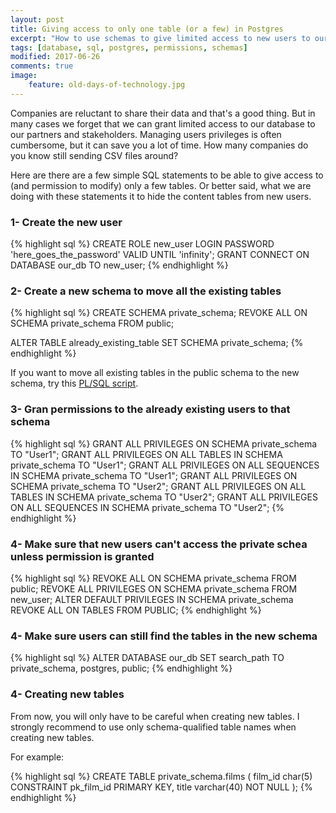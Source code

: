 ```yaml
---
layout: post
title: Giving access to only one table (or a few) in Postgres
excerpt: "How to use schemas to give limited access to new users to our Postgres database"
tags: [database, sql, postgres, permissions, schemas]
modified: 2017-06-26
comments: true
image:
    feature: old-days-of-technology.jpg
---
```


Companies are reluctant to share their data and that's a good thing.
But in many cases we forget that we can grant limited access to our database to our partners and stakeholders.
Managing users privileges is often cumbersome, but it can save you a lot of time.
How many companies do you know still sending CSV files around?


Here are there are a few simple SQL statements to be able to give access to (and permission to modify) only a few tables.
Or better said, what we are doing with these statements it to hide the content tables from new users.


### 1- Create the new user

{% highlight sql %}
CREATE ROLE new_user LOGIN PASSWORD 'here_goes_the_password' VALID UNTIL 'infinity';
GRANT CONNECT ON DATABASE our_db TO new_user;
{% endhighlight %}


### 2- Create a new schema to move all the existing tables

{% highlight sql %}
CREATE SCHEMA private_schema;
REVOKE ALL ON SCHEMA private_schema FROM public;

ALTER TABLE already_existing_table SET SCHEMA private_schema;
{% endhighlight %}

If you want to move all existing tables in the public schema to the new schema, try this [PL/SQL script](https://stackoverflow.com/a/10224326/337746).

### 3- Gran permissions to the already existing users to that schema

{% highlight sql %}
GRANT ALL PRIVILEGES ON                  SCHEMA private_schema TO "User1";
GRANT ALL PRIVILEGES ON ALL TABLES    IN SCHEMA private_schema TO "User1";
GRANT ALL PRIVILEGES ON ALL SEQUENCES IN SCHEMA private_schema TO "User1";
GRANT ALL PRIVILEGES ON                  SCHEMA private_schema TO "User2";
GRANT ALL PRIVILEGES ON ALL TABLES    IN SCHEMA private_schema TO "User2";
GRANT ALL PRIVILEGES ON ALL SEQUENCES IN SCHEMA private_schema TO "User2";
{% endhighlight %}


### 4- Make sure that new users can't access the private schea unless permission is granted


{% highlight sql %}
REVOKE ALL ON SCHEMA private_schema FROM public;
REVOKE ALL PRIVILEGES ON SCHEMA private_schema FROM new_user;
ALTER DEFAULT PRIVILEGES IN SCHEMA private_schema REVOKE ALL ON TABLES FROM PUBLIC;
{% endhighlight %}

### 4- Make sure users can still find the tables in the new schema


{% highlight sql %}
ALTER DATABASE our_db SET search_path TO private_schema, postgres, public;
{% endhighlight %}



### 4- Creating new tables

From now, you will only have to be careful when creating new tables.
I strongly recommend to use only schema-qualified table names when creating new tables.

For example:

{% highlight sql %}
CREATE TABLE private_schema.films (
    film_id        char(5) CONSTRAINT pk_film_id PRIMARY KEY,
    title       varchar(40) NOT NULL
);
{% endhighlight %}
